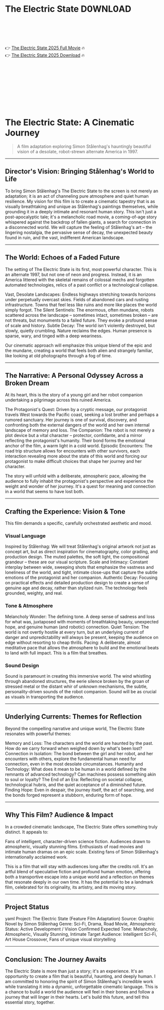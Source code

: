# The Electric State D0WNL0AD

<br><br><br><br>


👉 <a href="https://Jonathan-fourpsenrohealth1986.github.io/xtmfwfkeqd/">The Electric State 2025 Full Movie</a> 🔥
<br>
👉 <a href="https://Jonathan-fourpsenrohealth1986.github.io/xtmfwfkeqd/">The Electric State 2025 Download</a> 🔥


<br><br><br><br><br><br><br><br>



# The Electric State: A Cinematic Journey

> A film adaptation exploring Simon Stålenhag's hauntingly beautiful vision of a desolate, robot-strewn alternate America in 1997.

---

## Director's Vision: Bringing Stålenhag's World to Life

To bring Simon Stålenhag's The Electric State to the screen is not merely an adaptation; it is an act of channeling pure atmosphere and quiet human resilience. My vision for this film is to create a cinematic tapestry that is as visually breathtaking and unique as Stålenhag's paintings themselves, while grounding it in a deeply intimate and resonant human story. This isn't just a post-apocalyptic tale; it's a melancholic road movie, a coming-of-age story whispered against the backdrop of fallen giants, a search for connection in a disconnected world. We will capture the feeling of Stålenhag's art – the lingering nostalgia, the pervasive sense of decay, the unexpected beauty found in ruin, and the vast, indifferent American landscape.

---

## The World: Echoes of a Faded Future

The setting of The Electric State is its first, most powerful character. This is an alternate 1997, but not one of neon and progress. Instead, it is an America littered with the skeletal remains of colossal mechs and forgotten automated technologies, relics of a past conflict or a technological collapse.

   Vast, Desolate Landscapes: Endless highways stretching towards horizons under perpetually overcast skies. Fields of abandoned cars and rusting infrastructure. Towns that feel less like ruins and more like places the world simply forgot.
   The Silent Sentinels: The enormous, often mundane, robots scattered across the landscape – sometimes intact, sometimes broken – are not threats, but monuments to a failed future. They evoke a profound sense of scale and history.
   Subtle Decay: The world isn't violently destroyed, but slowly, quietly crumbling. Nature reclaims the edges. Human presence is sparse, wary, and tinged with a deep weariness.

Our cinematic approach will emphasize this unique blend of the epic and the mundane, creating a world that feels both alien and strangely familiar, like looking at old photographs through a fog of time.

---

## The Narrative: A Personal Odyssey Across a Broken Dream

At its heart, this is the story of a young girl and her robot companion undertaking a pilgrimage across this ruined America.

   The Protagonist's Quest: Driven by a cryptic message, our protagonist travels West towards the Pacific coast, seeking a lost brother and perhaps a rumored sanctuary. Her journey is one of survival, discovery, and confronting both the external dangers of the world and her own internal landscape of memory and loss.
   The Companion: The robot is not merely a plot device but a vital character – protector, confidante, and a mirror reflecting the protagonist's humanity. Their bond forms the emotional anchor of the film, a warm light in a cold world.
   Episodic Encounters: The road trip structure allows for encounters with other survivors, each interaction revealing more about the state of this world and forcing our protagonist to make difficult choices that shape her journey and her character.

The story will unfold with a deliberate, atmospheric pace, allowing the audience to fully inhabit the protagonist's perspective and experience the weight and wonder of her journey. It's a quest for meaning and connection in a world that seems to have lost both.

---

## Crafting the Experience: Vision & Tone

This film demands a specific, carefully orchestrated aesthetic and mood.

### Visual Language

   Inspired by Stålenhag: We will treat Stålenhag's original artwork not just as concept art, but as direct inspiration for cinematography, color grading, and production design. The muted palettes, the soft light, the compositional grandeur – these are our visual scripture.
   Scale and Intimacy: Constant interplay between wide, sweeping shots that emphasize the vastness and loneliness of the world, and tight, intimate close-ups that capture the subtle emotions of the protagonist and her companion.
   Authentic Decay: Focusing on practical effects and detailed production design to create a sense of genuine age and decay, rather than stylized ruin. The technology feels grounded, weighty, and real.

### Tone & Atmosphere

   Melancholy Wonder: The defining tone. A deep sense of sadness and loss for what was, juxtaposed with moments of breathtaking beauty, unexpected hope, and genuine human (and robotic) connection.
   Quiet Tension: The world is not overtly hostile at every turn, but an underlying current of danger and unpredictability will always be present, keeping the audience on edge without resorting to cheap thrills.
   Pacing: A deliberate, almost meditative pace that allows the atmosphere to build and the emotional beats to land with full impact. This is a film that breathes.

### Sound Design

Sound is paramount in creating this immersive world. The wind whistling through abandoned structures, the eerie silence broken by the groan of stressed metal or the distant whir of unknown mechanisms, the subtle, personality-driven sounds of the robot companion. Sound will be as crucial as visuals in transporting the audience.

---

## Underlying Currents: Themes for Reflection

Beyond the compelling narrative and unique world, The Electric State resonates with powerful themes:

   Memory and Loss: The characters and the world are haunted by the past. How do we carry forward when weighed down by what's been lost?
   Connection in Isolation: The bond between the girl and her robot, and her encounters with others, explore the fundamental human need for connection, even in the most desolate circumstances.
   Humanity and Technology: What does it mean to be human in a world defined by the remnants of advanced technology? Can machines possess something akin to soul or loyalty?
   The End of an Era: Reflecting on societal collapse, technological hubris, and the quiet acceptance of a diminished future.
   Finding Hope: Even in despair, the journey itself, the act of searching, and the bonds forged represent a stubborn, enduring form of hope.

---

## Why This Film? Audience & Impact

In a crowded cinematic landscape, The Electric State offers something truly distinct. It appeals to:

   Fans of intelligent, character-driven science fiction.
   Audiences drawn to atmospheric, visually stunning films.
   Enthusiasts of road movies and intimate human dramas on an epic scale.
   Existing fans of Simon Stålenhag's internationally acclaimed work.

This is a film that will stay with audiences long after the credits roll. It's an artful blend of speculative fiction and profound human emotion, offering both a transportive escape into a unique world and a reflection on themes that resonate deeply in our own time. It has the potential to be a landmark film, celebrated for its originality, its artistry, and its moving story.

---

## Project Status

yaml
Project: The Electric State (Feature Film Adaptation)
Source: Graphic Novel by Simon Stålenhag
Genre: Sci-Fi, Drama, Road Movie, Atmospheric
Status: Active Development / Vision Confirmed
Expected Tone: Melancholy, Atmospheric, Visually Stunning, Intimate
Target Audience: Intelligent Sci-Fi, Art House Crossover, Fans of unique visual storytelling


---

## Conclusion: The Journey Awaits

The Electric State is more than just a story; it's an experience. It's an opportunity to create a film that is beautiful, haunting, and deeply human. I am committed to honoring the spirit of Simon Stålenhag's incredible work while translating it into a dynamic, unforgettable cinematic language. This is a chance to build a world the audience will feel in their bones and follow a journey that will linger in their hearts. Let's build this future, and tell this essential story, together.




